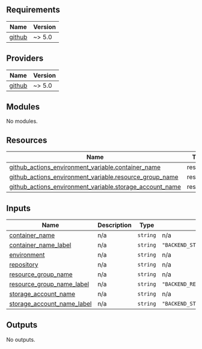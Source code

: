 <!-- BEGIN_TF_DOCS -->
## Requirements

| Name | Version |
|------|---------|
| <a name="requirement_github"></a> [github](#requirement\_github) | ~> 5.0 |

## Providers

| Name | Version |
|------|---------|
| <a name="provider_github"></a> [github](#provider\_github) | ~> 5.0 |

## Modules

No modules.

## Resources

| Name | Type |
|------|------|
| [github_actions_environment_variable.container_name](https://registry.terraform.io/providers/integrations/github/latest/docs/resources/actions_environment_variable) | resource |
| [github_actions_environment_variable.resource_group_name](https://registry.terraform.io/providers/integrations/github/latest/docs/resources/actions_environment_variable) | resource |
| [github_actions_environment_variable.storage_account_name](https://registry.terraform.io/providers/integrations/github/latest/docs/resources/actions_environment_variable) | resource |

## Inputs

| Name | Description | Type | Default | Required |
|------|-------------|------|---------|:--------:|
| <a name="input_container_name"></a> [container\_name](#input\_container\_name) | n/a | `string` | n/a | yes |
| <a name="input_container_name_label"></a> [container\_name\_label](#input\_container\_name\_label) | n/a | `string` | `"BACKEND_STORAGE_CONTAINER_NAME"` | no |
| <a name="input_environment"></a> [environment](#input\_environment) | n/a | `string` | n/a | yes |
| <a name="input_repository"></a> [repository](#input\_repository) | n/a | `string` | n/a | yes |
| <a name="input_resource_group_name"></a> [resource\_group\_name](#input\_resource\_group\_name) | n/a | `string` | n/a | yes |
| <a name="input_resource_group_name_label"></a> [resource\_group\_name\_label](#input\_resource\_group\_name\_label) | n/a | `string` | `"BACKEND_RESOURCE_GROUP_NAME"` | no |
| <a name="input_storage_account_name"></a> [storage\_account\_name](#input\_storage\_account\_name) | n/a | `string` | n/a | yes |
| <a name="input_storage_account_name_label"></a> [storage\_account\_name\_label](#input\_storage\_account\_name\_label) | n/a | `string` | `"BACKEND_STORAGE_ACCOUNT_NAME"` | no |

## Outputs

No outputs.
<!-- END_TF_DOCS -->